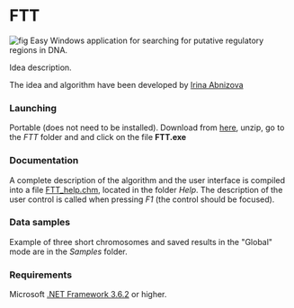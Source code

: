 # FTT
![fig](FTT_solution/FTT/FTT.ico) Easy Windows application for searching for putative regulatory regions in DNA.

Idea description.

The idea and algorithm have been developed by [Irina Abnizova](https://www.linkedin.com/in/irina-abnizova-08309410/)

### Launching
Portable (does not need to be installed). Download from [here](releases), unzip, go to the *FTT* folder and and click on the file **FTT.exe**

### Documentation
A complete description of the algorithm and the user interface is compiled into a file [FTT_help.chm](FTT_solution/Help/FTT_help.chm), located in the folder *Help*.
The description of the user control is called when pressing *F1* (the control should be focused).

### Data samples
Example of three short chromosomes and saved results in the "Global" mode are in the *Samples* folder.

### Requirements
Microsoft [.NET Framework 3.6.2](https://www.microsoft.com/en-us/download/details.aspx?id=21) or higher. 
